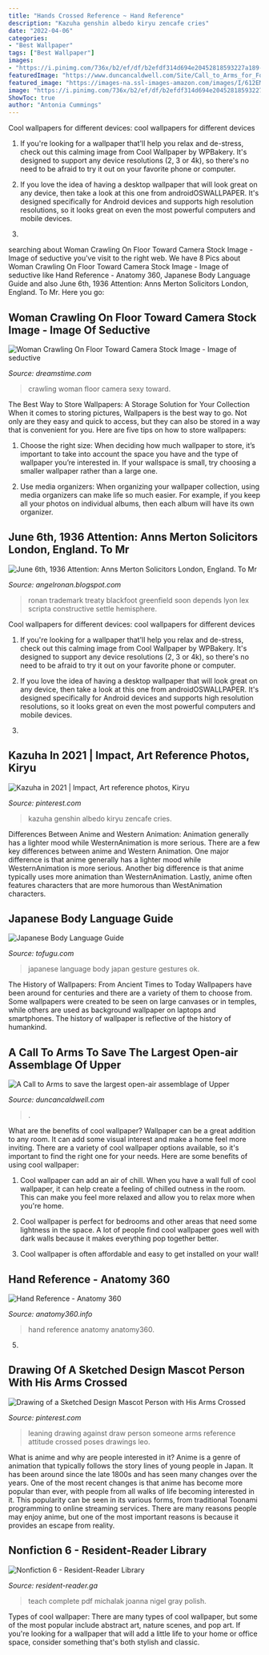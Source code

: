 ```yaml
---
title: "Hands Crossed Reference ~ Hand Reference"
description: "Kazuha genshin albedo kiryu zencafe cries"
date: "2022-04-06"
categories:
- "Best Wallpaper"
tags: ["Best Wallpaper"]
images:
- "https://i.pinimg.com/736x/b2/ef/df/b2efdf314d694e20452818593227a189--drawings-of-how-to-draw.jpg"
featuredImage: "https://www.duncancaldwell.com/Site/Call_to_Arms_for_Foz_Coa_files/DSCF8785.jpg"
featured_image: "https://images-na.ssl-images-amazon.com/images/I/612EMPtwRLL._SX324_BO1,204,203,200_.jpg"
image: "https://i.pinimg.com/736x/b2/ef/df/b2efdf314d694e20452818593227a189--drawings-of-how-to-draw.jpg"
ShowToc: true
author: "Antonia Cummings"
---
```



Cool wallpapers for different devices:
cool wallpapers for different devices 

1. If you're looking for a wallpaper that'll help you relax and de-stress, check out this calming image from Cool Wallpaper by WPBakery. It's designed to support any device resolutions (2, 3 or 4k), so there's no need to be afraid to try it out on your favorite phone or computer.

2. If you love the idea of having a desktop wallpaper that will look great on any device, then take a look at this one from androidOSWALLPAPER. It's designed specifically for Android devices and supports high resolution resolutions, so it looks great on even the most powerful computers and mobile devices.

3.

	

		
searching about Woman Crawling On Floor Toward Camera Stock Image - Image of seductive you've visit to the right web. We have 8 Pics about Woman Crawling On Floor Toward Camera Stock Image - Image of seductive like Hand Reference - Anatomy 360, Japanese Body Language Guide and also June 6th, 1936 Attention: Anns Merton Solicitors London, England. To Mr. Here you go:
		
    
## Woman Crawling On Floor Toward Camera Stock Image - Image Of Seductive

<img loading=lazy src="https://thumbs.dreamstime.com/b/sexy-woman-crawling-floor-6942650.jpg" onerror="this.onerror=null;this.src='https://tse1.mm.bing.net/th?id=OIP.P5oNaTX5vnSTrCFWl9V1gAHaE7&amp;pid=15.1';" alt="Woman Crawling On Floor Toward Camera Stock Image - Image of seductive">

_Source: dreamstime.com_

>crawling woman floor camera sexy toward. 

	

The Best Way to Store Wallpapers: A Storage Solution for Your Collection
When it comes to storing pictures, Wallpapers is the best way to go. Not only are they easy and quick to access, but they can also be stored in a way that is convenient for you. Here are five tips on how to store wallpapers:
1) Choose the right size: When deciding how much wallpaper to store, it’s important to take into account the space you have and the type of wallpaper you’re interested in. If your wallspace is small, try choosing a smaller wallpaper rather than a large one.

2) Use media organizers: When organizing your wallpaper collection, using media organizers can make life so much easier. For example, if you keep all your photos on individual albums, then each album will have its own organizer.

    
## June 6th, 1936 Attention: Anns Merton Solicitors London, England. To Mr

<img loading=lazy src="https://1.bp.blogspot.com/-KTs-5GuBoDc/V-MuJEnjO6I/AAAAAAAAGkc/3y4XeglGEx4qTBHUQogPXVU0T5MNvBYJwCK4B/s800/13419175_10209914169757020_9217253503779888335_n%2Bnew.jpg" onerror="this.onerror=null;this.src='https://tse4.mm.bing.net/th?id=OIP.BprVj9ii1K738oWXNTgcDgHaFj&amp;pid=15.1';" alt="June 6th, 1936 Attention: Anns Merton Solicitors London, England. To Mr">

_Source: angelronan.blogspot.com_

>ronan trademark treaty blackfoot greenfield soon depends lyon lex scripta constructive settle hemisphere. 

	

Cool wallpapers for different devices:
cool wallpapers for different devices 

1. If you're looking for a wallpaper that'll help you relax and de-stress, check out this calming image from Cool Wallpaper by WPBakery. It's designed to support any device resolutions (2, 3 or 4k), so there's no need to be afraid to try it out on your favorite phone or computer.

2. If you love the idea of having a desktop wallpaper that will look great on any device, then take a look at this one from androidOSWALLPAPER. It's designed specifically for Android devices and supports high resolution resolutions, so it looks great on even the most powerful computers and mobile devices.

3.

    
## Kazuha In 2021 | Impact, Art Reference Photos, Kiryu

<img loading=lazy src="https://i.pinimg.com/236x/0c/3f/ac/0c3fac2adfe6e496a53cbe21bbc19478.jpg?nii=t" onerror="this.onerror=null;this.src='https://tse1.mm.bing.net/th?id=OIP.nckPmdnIWG-whtSfjzvW7QAAAA&amp;pid=15.1';" alt="Kazuha in 2021 | Impact, Art reference photos, Kiryu">

_Source: pinterest.com_

>kazuha genshin albedo kiryu zencafe cries. 

	

Differences Between Anime and Western Animation: Animation generally has a lighter mood while WesternAnimation is more serious.
There are a few key differences between anime and Western Animation. One major difference is that anime generally has a lighter mood while WesternAnimation is more serious. Another big difference is that anime typically uses more animation than WesternAnimation. Lastly, anime often features characters that are more humorous than WestAnimation characters.

    
## Japanese Body Language Guide

<img loading=lazy src="https://files.tofugu.com/articles/japan/2014-01-30-japanese-body-language/japanese-body-language-gesture-no-good.jpg" onerror="this.onerror=null;this.src='https://tse4.mm.bing.net/th?id=OIP.02feUWTaMTADIBbrA1p8igHaFB&amp;pid=15.1';" alt="Japanese Body Language Guide">

_Source: tofugu.com_

>japanese language body japan gesture gestures ok. 

	

The History of Wallpapers: From Ancient Times to Today
Wallpapers have been around for centuries and there are a variety of them to choose from. Some wallpapers were created to be seen on large canvases or in temples, while others are used as background wallpaper on laptops and smartphones. The history of wallpaper is reflective of the history of humankind.

    
## A Call To Arms To Save The Largest Open-air Assemblage Of Upper

<img loading=lazy src="https://www.duncancaldwell.com/Site/Call_to_Arms_for_Foz_Coa_files/DSCF8785.jpg" onerror="this.onerror=null;this.src='https://tse2.mm.bing.net/th?id=OIP.XDm_ULs7EVviqMesVHTl_AHaJ4&amp;pid=15.1';" alt="A Call to Arms to save the largest open-air assemblage of Upper">

_Source: duncancaldwell.com_

>. 

	

What are the benefits of cool wallpaper?
Wallpaper can be a great addition to any room. It can add some visual interest and make a home feel more inviting. There are a variety of cool wallpaper options available, so it's important to find the right one for your needs. Here are some benefits of using cool wallpaper: 
1. Cool wallpaper can add an air of chill. When you have a wall full of cool wallpaper, it can help create a feeling of chilled outness in the room. This can make you feel more relaxed and allow you to relax more when you're home. 

2. Cool wallpaper is perfect for bedrooms and other areas that need some lightness in the space. A lot of people find cool wallpaper goes well with dark walls because it makes everything pop together better. 

3. Cool wallpaper is often affordable and easy to get installed on your wall!

    
## Hand Reference - Anatomy 360

<img loading=lazy src="https://s3.eu-west-2.amazonaws.com/anatomy360/HandsRef+Images/HandColour.jpg" onerror="this.onerror=null;this.src='https://tse2.mm.bing.net/th?id=OIP.U6ZO4SKa4yOnSxcmuP8FXQHaEs&amp;pid=15.1';" alt="Hand Reference - Anatomy 360">

_Source: anatomy360.info_

>hand reference anatomy anatomy360. 

	

5.

    
## Drawing Of A Sketched Design Mascot Person With His Arms Crossed

<img loading=lazy src="https://i.pinimg.com/736x/b2/ef/df/b2efdf314d694e20452818593227a189--drawings-of-how-to-draw.jpg" onerror="this.onerror=null;this.src='https://tse3.mm.bing.net/th?id=OIP.AoJfgVyi1b5t1L0IpVAf6AHaHp&amp;pid=15.1';" alt="Drawing of a Sketched Design Mascot Person with His Arms Crossed">

_Source: pinterest.com_

>leaning drawing against draw person someone arms reference attitude crossed poses drawings leo. 

	

What is anime and why are people interested in it?
Anime is a genre of animation that typically follows the story lines of young people in Japan. It has been around since the late 1800s and has seen many changes over the years. One of the most recent changes is that anime has become more popular than ever, with people from all walks of life becoming interested in it. This popularity can be seen in its various forms, from traditional Toonami programming to online streaming services. There are many reasons people may enjoy anime, but one of the most important reasons is because it provides an escape from reality.

    
## Nonfiction 6 - Resident-Reader Library

<img loading=lazy src="https://images-na.ssl-images-amazon.com/images/I/612EMPtwRLL._SX324_BO1,204,203,200_.jpg" onerror="this.onerror=null;this.src='https://tse2.mm.bing.net/th?id=OIP.RuYmssS_yGlMfx6r_WoU8QAAAA&amp;pid=15.1';" alt="Nonfiction 6 - Resident-Reader Library">

_Source: resident-reader.ga_

>teach complete pdf michalak joanna nigel gray polish. 

	

Types of cool wallpaper:
There are many types of cool wallpaper, but some of the most popular include abstract art, nature scenes, and pop art. If you're looking for a wallpaper that will add a little life to your home or office space, consider something that's both stylish and classic.

